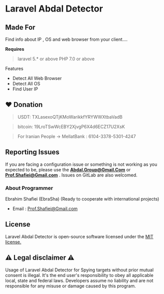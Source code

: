 # **Laravel Abdal Detector**



 

## Made For

Find info about IP , OS and web browser from your client....

**Requires**
> laravel 5.* or above
> PHP 7.0 or above



Features

- Detect All Web Browser
- Detect All OS
- Find User IP

 

## ❤️ Donation
> USDT:      TXLasexoQTjKMoWarikkfYRYWWXtbaVadB

> bitcoin:   19LroTSwWcEBY2XjvgP6X4d6ECZ17U2XsK

> For Iranian People -> MellatBank : 6104-3378-5301-4247



## Reporting Issues

If you are facing a configuration issue or something is not working as you expected to be, please use the **Abdal.Group@Gmail.Com** or **Prof.Shafiei@Gmail.com** . Issues on GitLab are also welcomed.




### About Programmer
Ebrahim Shafiei (EbraSha) (Ready to cooperate with international projects)
- Email : Prof.Shafiei@Gmail.com


## License
Laravel Abdal Detector is open-source software licensed under the [MIT license.](https://choosealicense.com/licenses/mit/)


## ⚠️ Legal disclaimer ⚠️

Usage of Laravel Abdal Detector for Spying targets without prior mutual consent is illegal. It's the end user's responsibility to obey all applicable local, state and federal laws. Developers assume no liability and are not responsible for any misuse or damage caused by this program.



